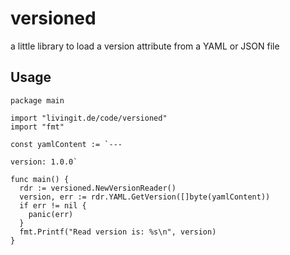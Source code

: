 # versioned

a little library to load a version attribute from a YAML or JSON file

## Usage

    package main

    import "livingit.de/code/versioned"
    import "fmt"

    const yamlContent := `---

    version: 1.0.0`

    func main() {
      rdr := versioned.NewVersionReader()
      version, err := rdr.YAML.GetVersion([]byte(yamlContent))
      if err != nil {
        panic(err)
      }
      fmt.Printf("Read version is: %s\n", version)
    }
